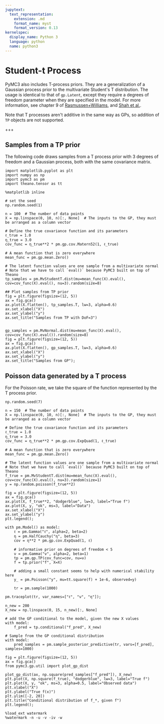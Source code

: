 ```yaml
---
jupytext:
  text_representation:
    extension: .md
    format_name: myst
    format_version: 0.13
kernelspec:
  display_name: Python 3
  language: python
  name: python3
---
```


# Student-t Process

PyMC3 also includes T-process priors.  They are a generalization of a Gaussian process prior to the multivariate Student's T distribution.  The usage is identical to that of `gp.Latent`, except they require a degrees of freedom parameter when they are specified in the model.  For more information, see chapter 9 of [Rasmussen+Williams](http://www.gaussianprocess.org/gpml/), and [Shah et al.](https://arxiv.org/abs/1402.4306).

Note that T processes aren't additive in the same way as GPs, so addition of `TP` objects are not supported.

+++

## Samples from a TP prior

The following code draws samples from a T process prior with 3 degrees of freedom and a Gaussian process, both with the same covariance matrix.

```{code-cell} ipython3
import matplotlib.pyplot as plt
import numpy as np
import pymc3 as pm
import theano.tensor as tt

%matplotlib inline
```

```{code-cell} ipython3
# set the seed
np.random.seed(1)

n = 100  # The number of data points
X = np.linspace(0, 10, n)[:, None]  # The inputs to the GP, they must be arranged as a column vector

# Define the true covariance function and its parameters
ℓ_true = 1.0
η_true = 3.0
cov_func = η_true**2 * pm.gp.cov.Matern52(1, ℓ_true)

# A mean function that is zero everywhere
mean_func = pm.gp.mean.Zero()

# The latent function values are one sample from a multivariate normal
# Note that we have to call `eval()` because PyMC3 built on top of Theano
tp_samples = pm.MvStudentT.dist(mu=mean_func(X).eval(), cov=cov_func(X).eval(), nu=3).random(size=8)

## Plot samples from TP prior
fig = plt.figure(figsize=(12, 5))
ax = fig.gca()
ax.plot(X.flatten(), tp_samples.T, lw=3, alpha=0.6)
ax.set_xlabel("X")
ax.set_ylabel("y")
ax.set_title("Samples from TP with DoF=3")


gp_samples = pm.MvNormal.dist(mu=mean_func(X).eval(), cov=cov_func(X).eval()).random(size=8)
fig = plt.figure(figsize=(12, 5))
ax = fig.gca()
ax.plot(X.flatten(), gp_samples.T, lw=3, alpha=0.6)
ax.set_xlabel("X")
ax.set_ylabel("y")
ax.set_title("Samples from GP");
```

## Poisson data generated by a T process

For the Poisson rate, we take the square of the function represented by the T process prior.

```{code-cell} ipython3
np.random.seed(7)

n = 150  # The number of data points
X = np.linspace(0, 10, n)[:, None]  # The inputs to the GP, they must be arranged as a column vector

# Define the true covariance function and its parameters
ℓ_true = 1.0
η_true = 3.0
cov_func = η_true**2 * pm.gp.cov.ExpQuad(1, ℓ_true)

# A mean function that is zero everywhere
mean_func = pm.gp.mean.Zero()

# The latent function values are one sample from a multivariate normal
# Note that we have to call `eval()` because PyMC3 built on top of Theano
f_true = pm.MvStudentT.dist(mu=mean_func(X).eval(), cov=cov_func(X).eval(), nu=3).random(size=1)
y = np.random.poisson(f_true**2)

fig = plt.figure(figsize=(12, 5))
ax = fig.gca()
ax.plot(X, f_true**2, "dodgerblue", lw=3, label="True f")
ax.plot(X, y, "ok", ms=3, label="Data")
ax.set_xlabel("X")
ax.set_ylabel("y")
plt.legend();
```

```{code-cell} ipython3
with pm.Model() as model:
    ℓ = pm.Gamma("ℓ", alpha=2, beta=2)
    η = pm.HalfCauchy("η", beta=3)
    cov = η**2 * pm.gp.cov.ExpQuad(1, ℓ)

    # informative prior on degrees of freedom < 5
    ν = pm.Gamma("ν", alpha=2, beta=1)
    tp = pm.gp.TP(cov_func=cov, nu=ν)
    f = tp.prior("f", X=X)

    # adding a small constant seems to help with numerical stability here
    y_ = pm.Poisson("y", mu=tt.square(f) + 1e-6, observed=y)

    tr = pm.sample(1000)
```

```{code-cell} ipython3
pm.traceplot(tr, var_names=["ℓ", "ν", "η"]);
```

```{code-cell} ipython3
n_new = 200
X_new = np.linspace(0, 15, n_new)[:, None]

# add the GP conditional to the model, given the new X values
with model:
    f_pred = tp.conditional("f_pred", X_new)

# Sample from the GP conditional distribution
with model:
    pred_samples = pm.sample_posterior_predictive(tr, vars=[f_pred], samples=1000)
```

```{code-cell} ipython3
fig = plt.figure(figsize=(12, 5))
ax = fig.gca()
from pymc3.gp.util import plot_gp_dist

plot_gp_dist(ax, np.square(pred_samples["f_pred"]), X_new)
plt.plot(X, np.square(f_true), "dodgerblue", lw=3, label="True f")
plt.plot(X, y, "ok", ms=3, alpha=0.5, label="Observed data")
plt.xlabel("X")
plt.ylabel("True f(x)")
plt.ylim([-2, 20])
plt.title("Conditional distribution of f_*, given f")
plt.legend();
```

```{code-cell} ipython3
%load_ext watermark
%watermark -n -u -v -iv -w
```
